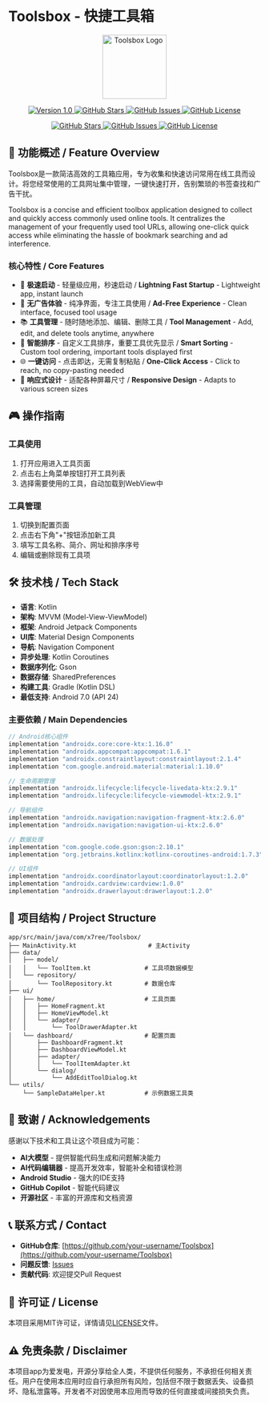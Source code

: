 # Toolsbox - 快捷工具箱

<p align="center">
  <img src="app/src/main/res/mipmap-xxxhdpi/ic_launcher.png" alt="Toolsbox Logo" width="128" height="128">
</p>

<p align="center">
  <a href="https://github.com/your-username/Toolsbox/releases">
    <img src="https://img.shields.io/badge/version-1.0-blue.svg?style=flat-square" alt="Version 1.0">
  </a>
  <a href="https://github.com/your-username/Toolsbox/stargazers">
    <img src="https://img.shields.io/github/stars/your-username/Toolsbox.svg?style=flat-square" alt="GitHub Stars">
  </a>
  <a href="https://github.com/your-username/Toolsbox/issues">
    <img src="https://img.shields.io/github/issues/your-username/Toolsbox.svg?style=flat-square" alt="GitHub Issues">
  </a>
  <a href="https://github.com/your-username/Toolsbox/blob/main/LICENSE">
    <img src="https://img.shields.io/github/license/your-username/Toolsbox.svg?style=flat-square" alt="GitHub License">
  </a>
</p>

<p align="center">
  <a href="https://github.com/your-username/Toolsbox/stargazers">
    <img src="https://img.shields.io/github/stars/your-username/Toolsbox.svg?style=flat-square" alt="GitHub Stars">
  </a>
  <a href="https://github.com/your-username/Toolsbox/issues">
    <img src="https://img.shields.io/github/issues/your-username/Toolsbox.svg?style=flat-square" alt="GitHub Issues">
  </a>
  <a href="https://github.com/your-username/Toolsbox/blob/main/LICENSE">
    <img src="https://img.shields.io/github/license/your-username/Toolsbox.svg?style=flat-square" alt="GitHub License">
  </a>
</p>

## 📱 功能概述 / Feature Overview

Toolsbox是一款简洁高效的工具箱应用，专为收集和快速访问常用在线工具而设计。将您经常使用的工具网址集中管理，一键快速打开，告别繁琐的书签查找和广告干扰。

Toolsbox is a concise and efficient toolbox application designed to collect and quickly access commonly used online tools. It centralizes the management of your frequently used tool URLs, allowing one-click quick access while eliminating the hassle of bookmark searching and ad interference.

### 核心特性 / Core Features
- 🚀 **极速启动** - 轻量级应用，秒速启动 / **Lightning Fast Startup** - Lightweight app, instant launch
- 🚫 **无广告体验** - 纯净界面，专注工具使用 / **Ad-Free Experience** - Clean interface, focused tool usage
- 📚 **工具管理** - 随时随地添加、编辑、删除工具 / **Tool Management** - Add, edit, and delete tools anytime, anywhere
- 🎯 **智能排序** - 自定义工具排序，重要工具优先显示 / **Smart Sorting** - Custom tool ordering, important tools displayed first
- 🌐 **一键访问** - 点击即达，无需复制粘贴 / **One-Click Access** - Click to reach, no copy-pasting needed
- 📱 **响应式设计** - 适配各种屏幕尺寸 / **Responsive Design** - Adapts to various screen sizes

## 🎮 操作指南

### 工具使用
1. 打开应用进入工具页面
2. 点击右上角菜单按钮打开工具列表
3. 选择需要使用的工具，自动加载到WebView中

### 工具管理
1. 切换到配置页面
2. 点击右下角"+"按钮添加新工具
3. 填写工具名称、简介、网址和排序序号
4. 编辑或删除现有工具项

## 🛠 技术栈 / Tech Stack

- **语言**: Kotlin
- **架构**: MVVM (Model-View-ViewModel)
- **框架**: Android Jetpack Components
- **UI库**: Material Design Components
- **导航**: Navigation Component
- **异步处理**: Kotlin Coroutines
- **数据序列化**: Gson
- **数据存储**: SharedPreferences
- **构建工具**: Gradle (Kotlin DSL)
- **最低支持**: Android 7.0 (API 24)

### 主要依赖 / Main Dependencies
```kotlin
// Android核心组件
implementation "androidx.core:core-ktx:1.16.0"
implementation "androidx.appcompat:appcompat:1.6.1"
implementation "androidx.constraintlayout:constraintlayout:2.1.4"
implementation "com.google.android.material:material:1.10.0"

// 生命周期管理
implementation "androidx.lifecycle:lifecycle-livedata-ktx:2.9.1"
implementation "androidx.lifecycle:lifecycle-viewmodel-ktx:2.9.1"

// 导航组件
implementation "androidx.navigation:navigation-fragment-ktx:2.6.0"
implementation "androidx.navigation:navigation-ui-ktx:2.6.0"

// 数据处理
implementation "com.google.code.gson:gson:2.10.1"
implementation "org.jetbrains.kotlinx:kotlinx-coroutines-android:1.7.3"

// UI组件
implementation "androidx.coordinatorlayout:coordinatorlayout:1.2.0"
implementation "androidx.cardview:cardview:1.0.0"
implementation "androidx.drawerlayout:drawerlayout:1.2.0"
```

## 📁 项目结构 / Project Structure

```
app/src/main/java/com/x7ree/Toolsbox/
├── MainActivity.kt                    # 主Activity
├── data/
│   ├── model/
│   │   └── ToolItem.kt               # 工具项数据模型
│   └── repository/
│       └── ToolRepository.kt         # 数据仓库
├── ui/
│   ├── home/                         # 工具页面
│   │   ├── HomeFragment.kt
│   │   ├── HomeViewModel.kt
│   │   └── adapter/
│   │       └── ToolDrawerAdapter.kt
│   └── dashboard/                    # 配置页面
│       ├── DashboardFragment.kt
│       ├── DashboardViewModel.kt
│       ├── adapter/
│       │   └── ToolItemAdapter.kt
│       └── dialog/
│           └── AddEditToolDialog.kt
└── utils/
    └── SampleDataHelper.kt           # 示例数据工具类
```

## 🙏 致谢 / Acknowledgements

感谢以下技术和工具让这个项目成为可能：

- **AI大模型** - 提供智能代码生成和问题解决能力
- **AI代码编辑器** - 提高开发效率，智能补全和错误检测
- **Android Studio** - 强大的IDE支持
- **GitHub Copilot** - 智能代码建议
- **开源社区** - 丰富的开源库和文档资源

## 📞 联系方式 / Contact

- **GitHub仓库**: [https://github.com/your-username/Toolsbox](https://github.com/your-username/Toolsbox)
- **问题反馈**: [Issues](https://github.com/your-username/Toolsbox/issues)
- **贡献代码**: 欢迎提交Pull Request

## 📄 许可证 / License

本项目采用MIT许可证，详情请见[LICENSE](LICENSE)文件。

## ⚠️ 免责条款 / Disclaimer

本项目app为爱发电，开源分享给全人类，不提供任何服务，不承担任何相关责任。用户在使用本应用时应自行承担所有风险，包括但不限于数据丢失、设备损坏、隐私泄露等。开发者不对因使用本应用而导致的任何直接或间接损失负责。